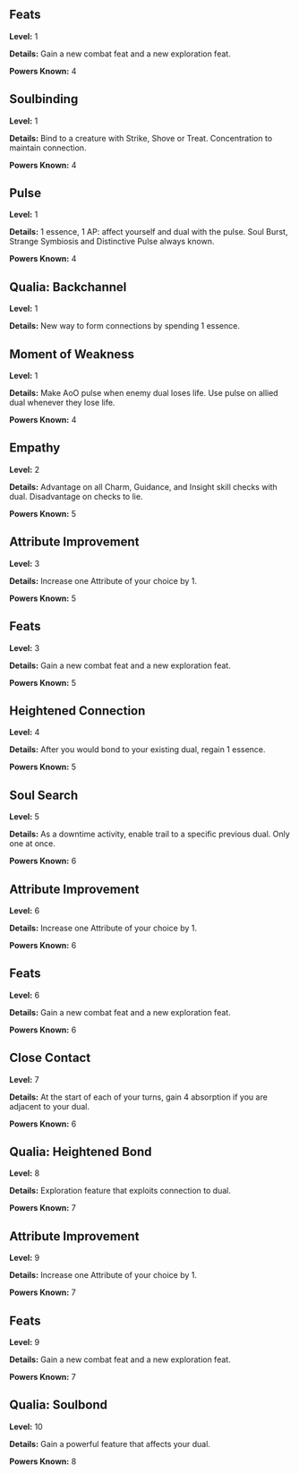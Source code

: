 ## Feats
**Level:** 1

**Details:** Gain a new combat feat and a new exploration feat.

**Powers Known:** 4

## Soulbinding
**Level:** 1

**Details:** Bind to a creature with Strike, Shove or Treat. Concentration to maintain connection.

**Powers Known:** 4

## Pulse
**Level:** 1

**Details:** 1 essence, 1 AP: affect yourself and dual with the pulse. Soul Burst, Strange Symbiosis and Distinctive Pulse always known.

**Powers Known:** 4

## Qualia: Backchannel
**Level:** 1

**Details:** New way to form connections by spending 1 essence.

## Moment of Weakness
**Level:** 1

**Details:** Make AoO pulse when enemy dual loses life. Use pulse on allied dual whenever they lose life.

**Powers Known:** 4

## Empathy
**Level:** 2

**Details:** Advantage on all Charm, Guidance, and Insight skill checks with dual.  Disadvantage on checks to lie.

**Powers Known:** 5

## Attribute Improvement
**Level:** 3

**Details:** Increase one Attribute of your choice by 1.

**Powers Known:** 5

## Feats
**Level:** 3

**Details:** Gain a new combat feat and a new exploration feat.

**Powers Known:** 5

## Heightened Connection
**Level:** 4

**Details:** After you would bond to your existing dual, regain 1 essence.

**Powers Known:** 5

## Soul Search
**Level:** 5

**Details:** As a downtime activity, enable trail to a specific previous dual. Only one at once.

**Powers Known:** 6

## Attribute Improvement
**Level:** 6

**Details:** Increase one Attribute of your choice by 1.

**Powers Known:** 6

## Feats
**Level:** 6

**Details:** Gain a new combat feat and a new exploration feat.

**Powers Known:** 6

## Close Contact
**Level:** 7

**Details:** At the start of each of your turns, gain 4 absorption if you are adjacent to your dual.

**Powers Known:** 6

## Qualia: Heightened Bond
**Level:** 8

**Details:** Exploration feature that exploits connection to dual.

**Powers Known:** 7

## Attribute Improvement
**Level:** 9

**Details:** Increase one Attribute of your choice by 1.

**Powers Known:** 7

## Feats
**Level:** 9

**Details:** Gain a new combat feat and a new exploration feat.

**Powers Known:** 7

## Qualia: Soulbond
**Level:** 10

**Details:** Gain a powerful feature that affects your dual.

**Powers Known:** 8

